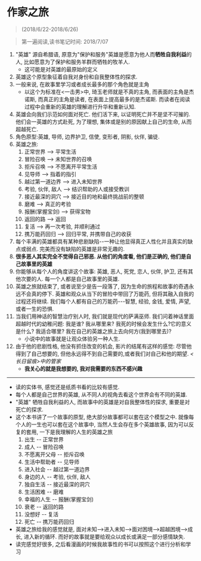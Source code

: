 # 作家之旅

> (2018/6/22-2018/6/26)

> 第一遍阅读,读书笔记时间: 2018/7/07

1. "英雄" 源自希腊语, 原意为"保护和服务"英雄是愿意为他人而**牺牲自我利益**的人, 比如愿意为了保护和服务羊群而牺牲的牧羊人.
    * 这可能是对英雄的最原始的定义
2. 英雄这个原型象征着自我对身份和自我整体性的探求.
3. 一般来说, 在故事里学习或者成长最多的那个角色就是主角
    * 以这个为标准在<一击男>中, 琦玉老师就是不真的主角, 而表面的主角是杰诺斯, 而真正的主角是读者, 在表面上提高最多的是杰诺斯. 而读者在阅读过程中会重新的英雄的理解进行升华和重新认知.
4. 英雄会向我们示范如何面对死亡. 他们活下来, 以证明死亡并不是坚不可摧的. 他们会一英雄的方式赴死, 为了理想, 集体或是别的原因献上自己的生命, 从而超越死亡.
5. 角色原型:英雄, 导师, 边界护卫, 信使, 变形者, 阴影, 伙伴, 骗徒.
6. 英雄之旅:
    1. 正常世界 --> 平常生活
    2. 冒险召唤 --> 未知世界的召唤
    3. 拒斥召唤 --> 不愿离开平常生活
    4. 见导师 --> 指着的指引
    5. 越过第一道边界 --> 进入未知世界
    6. 考验, 伙伴, 敌人 --> 结识帮助的人或接受教训
    7. 接近最深的洞穴 --> 接近目的地和最终挑战前的整顿
    8. 磨难 --> 真正的考验
    9. 报酬(掌握宝剑) --> 获得宝物
    10. 返回的路 --> 返回
    11. 复活 --> 再一次考验, 并顺利通过
    12. 携万能药回归 --> 回归平常, 并携带自己的收获
7. 每个丰满的英雄都具有某种悲剧缺陷--一种让他显得真正人性化并且真实的缺点或弱点. 完美而没有缺陷的英雄是非常无趣的.
8. **很多恶人其实完全不觉得自己邪恶. 从他们的角度看, 他们是正确的, 他们是自己故事里的英雄**
9. 你能够从每个人的角度讲这个故事: 英雄, 恶人, 死党, 恋人, 伙伴, 护卫, 还有其他次要的人. 每一个人都是自己故事里的英雄.
10. 英雄之旅就结束了, 或者说至少是告一段落了, 因为生命的旅程和故事的奇遇永远不会真的停下. 英雄和观众从当下的冒险中带回了万能药, 但将其融入自我的过程还将继续. 我们每个人都有自己的万能药---智慧, 经验, 金钱, 爱情, 声望, 或者一生的恐惧.
11. 当我们用神话的智慧治疗别人时, 我们就是现代的萨满巫师. 我们问着神话里面超越时代的幼稚问题: 我是谁? 我从哪里来? 我死的时候会发生什么?它的意义是什么? 我适合哪里? 我在自己的英雄之旅上去向何方(我到哪里去)?
    * 小说中的故事就是让观众体验另一种人生.
12. 由于他的悲剧性格, 他没有抓住改变的机会, 影片的结尾有这样的感觉: 尽管他得到了自己想要的, 但他永远得不到自己需要的,或者我们对自己和他的期望. *<长日留痕>中的管家*
    * **我关心的就是我想要的, 我对我需要的东西不感兴趣**

----

* 读的实体书, 感觉还是纸质书看的比较有感觉.
* 每个人都是自己世界的英雄, 从不同人的视角去看这个世界会有不同的英雄.
* "英雄" 牺牲自我利益的人, 而故事中的英雄是对自我整体性的探求, 重要是对死亡的探求.
* 这个本书讲了一个故事的原型, 绝大部分故事都可以套在这个模型之中. 就像每个人的一生也可以套在这个故事中, 当然人生会存在多个英雄故事, 因为可以反复的套用, 一下是我理解的人生的英雄之旅
    1. 出生 -- 正常世界
    2. 成人 -- 冒险召唤
    3. 不愿离开父母 -- 拒斥召唤
    4. 生活中帮助者 -- 见导师
    5. 进入社会 -- 越过第一道边界
    6. 身边的人 -- 考验, 伙伴, 敌人
    7. 独自生活 -- 接近最深的洞穴
    8. 生活困难 -- 磨难
    9. 幸福的人生 -- 报酬(掌握宝剑)
    10. 衰老 -- 返回的路
    11. 没想好 -- 复活
    12. 死亡 -- 携万能药回归
* 英雄之旅给我的感觉就是, 面对未知-->进入未知-->面对困境-->超越困境-->成长, 进入新的循环. 而好的故事就是要给观众以成长或满足一部分感情缺失.
* 读完感觉好很多, 之后看漫画的时候我故事性的书可以按照这个进行分析和学习
